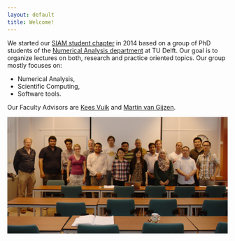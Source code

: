```yaml
---
layout: default
title: Welcome!
---
```


We started our [SIAM student chapter] in 2014 based on a group of PhD students of the [Numerical Analysis department] at TU Delft. Our goal is to organize lectures on both, research and practice oriented topics. Our group mostly focuses on:

+ Numerical Analysis,
+ Scientific Computing,
+ Software tools.

Our Faculty Advisors are [Kees Vuik] and [Martin van Gijzen].

![members of the SIAM Student Chapter Delft](/images/group.jpg)

<script type="text/javascript" src="//s7.addthis.com/js/300/addthis_widget.js#pubid=ra-53b4281605a00950"></script>

<div class="addthis_horizontal_follow_toolbox"></div>

[SIAM student chapter]: https://www.siam.org/students/chapters/
[Kees Vuik]: http://ta.twi.tudelft.nl/users/vuik/
[Martin van Gijzen]: http://ta.twi.tudelft.nl/nw/users/gijzen/
[Numerical Analysis department]: http://www.ewi.tudelft.nl/en/the-faculty/departments/applied-mathematics/numerical-analysis/
